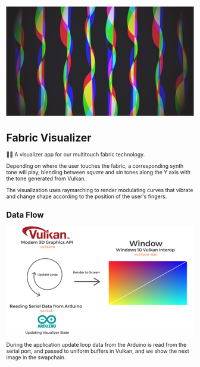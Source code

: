 ![Mockup Design](images/mockup.png)
# Fabric Visualizer

👗🌋 A visualizer app for our multitouch fabric technology. 

Depending on where the user touches the fabric, a corresponding synth tone will play, blending between *square* and *sin* tones along the Y axis with the tone generated from Vulkan.

The visualization uses raymarching to render modulating curves that vibrate and change shape according to the position of the user's fingers.

## Data Flow

![Data Flow Visualization](images/data-flow.png)

During the application update loop data from the Arduino is read from the serial port, and passed to uniform buffers in Vulkan, and we show the next image in the swapchain. 

